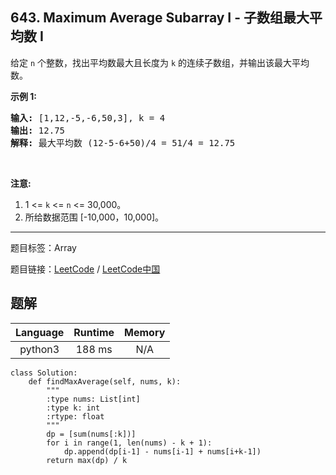 ## 643. Maximum Average Subarray I - 子数组最大平均数 I

<!--If you want to use the English description, use `question.content` instead-->

<p>给定 <code>n</code> 个整数，找出平均数最大且长度为 <code>k</code> 的连续子数组，并输出该最大平均数。</p>

<p><strong>示例 1:</strong></p>

<pre><strong>输入:</strong> [1,12,-5,-6,50,3], k = 4
<strong>输出:</strong> 12.75
<strong>解释:</strong> 最大平均数 (12-5-6+50)/4 = 51/4 = 12.75
</pre>

<p>&nbsp;</p>

<p><strong>注意:</strong></p>

<ol>
	<li>1 &lt;= <code>k</code> &lt;= <code>n</code> &lt;= 30,000。</li>
	<li>所给数据范围 [-10,000，10,000]。</li>
</ol>



-----

题目标签：Array

题目链接：[LeetCode](https://leetcode.com/problems/maximum-average-subarray-i/description/)  /  [LeetCode中国](https://leetcode-cn.com/problems/maximum-average-subarray-i/description/)

## 题解



| Language | Runtime | Memory |
|:---:|:---:|:---:|
| python3  | 188  ms | N/A |

```python3
class Solution:
    def findMaxAverage(self, nums, k):
        """
        :type nums: List[int]
        :type k: int
        :rtype: float
        """
        dp = [sum(nums[:k])]
        for i in range(1, len(nums) - k + 1):
            dp.append(dp[i-1] - nums[i-1] + nums[i+k-1])
        return max(dp) / k
```
